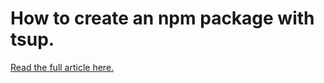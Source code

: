 # How to create an npm package with tsup.

[Read the full article here.](https://caspertheghost.me/blog/how-to-create-an-npm-package-tsup-esm-cjs-nodejs)